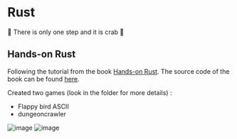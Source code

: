 # Rust
🦀 There is only one step and it is crab 🦀


## Hands-on Rust
Following the tutorial from the book [Hands-on Rust](https://hands-on-rust.com/). The source code of the book can be found [here](https://github.com/thebracket/HandsOnRust). 

Created two games (look in the folder for more details) :
- Flappy bird ASCII
- dungeoncrawler

![image](https://user-images.githubusercontent.com/61462365/197562245-d9fe6306-2655-4d94-91f2-8a33afdf14e3.png)
![image](https://user-images.githubusercontent.com/61462365/197562996-bd2ff851-fe8e-466a-9133-2521c3c1cf3e.png)

